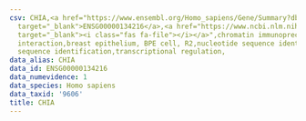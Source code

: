 ```yaml
---
csv: CHIA,<a href="https://www.ensembl.org/Homo_sapiens/Gene/Summary?db=core;g=ENSG00000134216"
  target="_blank">ENSG00000134216</a>,<a href="https://www.ncbi.nlm.nih.gov/pubmed/22863008"
  target="_blank"><i class="fas fa-file"></i></a>",chromatin immunoprecipitation assay,direct
  interaction,breast epithelium, BPE cell, R2,nucleotide sequence identification,nucleotide
  sequence identification,transcriptional regulation,
data_alias: CHIA
data_id: ENSG00000134216
data_numevidence: 1
data_species: Homo sapiens
data_taxid: '9606'
title: CHIA
---
```

